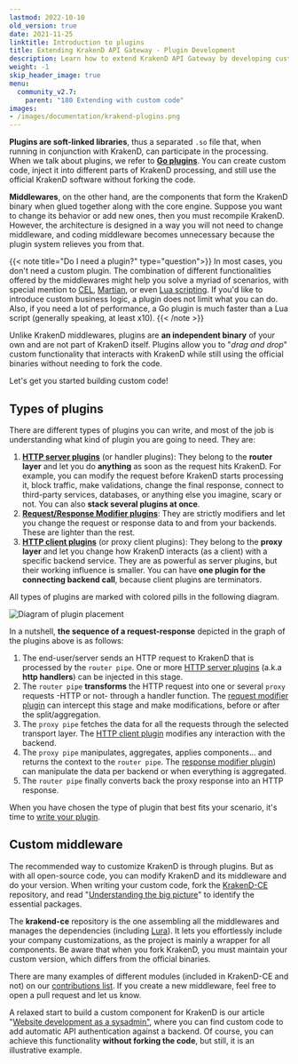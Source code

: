 ```yaml
---
lastmod: 2022-10-10
old_version: true
date: 2021-11-25
linktitle: Introduction to plugins
title: Extending KrakenD API Gateway - Plugin Development
description: Learn how to extend KrakenD API Gateway by developing custom plugins to add new functionalities and integrate with external systems
weight: -1
skip_header_image: true
menu:
  community_v2.7:
    parent: "180 Extending with custom code"
images:
- /images/documentation/krakend-plugins.png
---
```


**Plugins are soft-linked libraries**, thus a separated `.so` file that, when running in conjunction with KrakenD, can participate in the processing. When we talk about plugins, we refer to **[Go plugins](https://golang.org/pkg/plugin/)**. You can create custom code, inject it into different parts of KrakenD processing, and still use the official KrakenD software without forking the code.

**Middlewares**, on the other hand, are the components that form the KrakenD binary when glued together along with the core engine. Suppose you want to change its behavior or add new ones, then you must recompile KrakenD. However, the architecture is designed in a way you will not need to change middleware, and coding middleware becomes unnecessary because the plugin system relieves you from that.

{{< note title="Do I need a plugin?" type="question">}}
In most cases, you don't need a custom plugin. The combination of different functionalities offered by the middlewares might help you solve a myriad of scenarios, with special mention to [CEL](/docs/v2.7/endpoints/common-expression-language-cel/), [Martian](/docs/v2.7/backends/martian/), or even [Lua scripting](/docs/v2.7/endpoints/lua/). If you'd like to introduce custom business logic, a plugin does not limit what you can do. Also, if you need a lot of performance, a Go plugin is much faster than a Lua script (generally speaking, at least x10).
{{< /note >}}

Unlike KrakenD middlewares, plugins are **an independent binary** of your own and are not part of KrakenD itself. Plugins allow you to "*drag and drop*" custom functionality that interacts with KrakenD while still using the official binaries without needing to fork the code.

Let's get you started building custom code!

## Types of plugins
There are different types of plugins you can write, and most of the job is understanding what kind of plugin you are going to need. They are:

1.  **[HTTP server plugins](/docs/v2.7/extending/http-server-plugins/)** (or handler plugins): They belong to the **router layer** and let you do **anything** as soon as the request hits KrakenD. For example, you can modify the request before KrakenD starts processing it, block traffic, make validations, change the final response, connect to third-party services, databases, or anything else you imagine, scary or not. You can also **stack several plugins at once**.
2.  **[Request/Response Modifier plugins](/docs/v2.7/extending/plugin-modifiers/)**: They are strictly modifiers and let you change the request or response data to and from your backends. These are lighter than the rest.
3.  **[HTTP client plugins](/docs/v2.7/extending/http-client-plugins/)** (or proxy client plugins): They belong to the **proxy layer** and let you change how KrakenD interacts (as a client) with a specific backend service. They are as powerful as server plugins, but their working influence is smaller. You can have **one plugin for the connecting backend call**, because client plugins are terminators.

All types of plugins are marked with colored pills in the following diagram.

![Diagram of plugin placement](/images/documentation/diagrams/plugin-types.mmd.svg)

In a nutshell, **the sequence of a request-response** depicted in the graph of the plugins above is as follows:

1. The end-user/server sends an HTTP request to KrakenD that is processed by the `router pipe`. One or more [HTTP server plugins](/docs/v2.7/extending/http-server-plugins/) (a.k.a **http handlers**) can be injected in this stage.
2. The `router pipe` **transforms** the HTTP request into one or several `proxy` requests -HTTP or not- through a handler function. The [request modifier plugin](/docs/v2.7/extending/plugin-modifiers/) can intercept this stage and make modifications, before or after the split/aggregation.
3. The `proxy pipe` fetches the data for all the requests through the selected transport layer. The [HTTP client plugin](/docs/v2.7/extending/http-client-plugins/) modifies any interaction with the backend.
4. The `proxy pipe` manipulates, aggregates, applies components... and returns the context to the `router pipe`. The [response modifier plugin](/docs/v2.7/extending/plugin-modifiers/)) can manipulate the data per backend or when everything is aggregated.
5. The `router pipe` finally converts back the proxy response into an HTTP response.

When you have chosen the type of plugin that best fits your scenario, it's time to [write your plugin](/docs/v2.7/extending/writing-plugins/).

## Custom middleware
The recommended way to customize KrakenD is through plugins. But as with all open-source code, you can modify KrakenD and its middleware and do your version. When writing your custom code, fork the [KrakenD-CE](https://github.com/krakend/krakend-ce) repository, and read "[Understanding the big picture](/docs/v2.7/design/#the-important-packages)" to identify the essential packages.


The **krakend-ce** repository is the one assembling all the middlewares and manages the dependencies (including [Lura](https://github.com/luraproject/lura)). It lets you effortlessly include your company customizations, as the project is mainly a wrapper for all components. Be aware that when you fork KrakenD, you must maintain your custom version, which differs from the official binaries.

There are many examples of different modules (included in KrakenD-CE and not) on our [contributions list](https://github.com/krakend/krakend-contrib). If you create a new middleware, feel free to open a pull request and let us know.

A relaxed start to build a custom component for KrakenD is our article "[Website development as a sysadmin"](/blog/website-development-as-a-sysadmin/), where you can find custom code to add automatic API authentication against a backend. Of course, you can achieve this functionality **without forking the code**, but still, it is an illustrative example.
